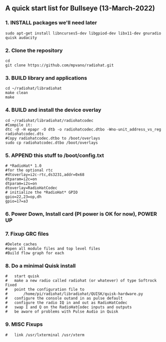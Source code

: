 ## A quick start list for Bullseye (13-March-2022) ##
	
### 1. INSTALL packages we'll need later ###
	sudo apt-get install libncurses5-dev libgpiod-dev libx11-dev gnuradio quisk audacity

### 2. Clone the repository ###
	cd
	git clone https://github.com/mpvano/radiohat.git

###	3. BUILD library and applications ###
	cd ~/radiohat/libradiohat
	make clean
	make

###	4. BUILD and install the device overlay ###
	cd ~/radiohat/libradiohat/radiohatcodec
	#Compile it:
	dtc -@ -H epapr -O dtb -o radiohatcodec.dtbo -Wno-unit_address_vs_reg radiohatcodec.dts
	#Copy radiohatcodec.dtbo to /boot/overlays
	sudo cp radiohatcodec.dtbo /boot/overlays

###	5. APPEND this stuff to /boot/config.txt ###
	# *RadioHat* 1.0
	#for the optional rtc
	#dtoverlay=i2c-rtc,ds3231,addr=0x68
	dtparam=i2c=on
	dtparam=i2s=on
	dtoverlay=RadioHatCodec
	# initialize the *RadioHat* GPIO
	gpio=22,23=op,dh
	gpio=17=a3

###	6. Power Down, Install card (PI power is OK for now), POWER UP ###

###	7. Fixup GRC files ###
	#Delete caches
	#open all module files and top level files
	#Build flow graph for each

###	8. Do a minimal Quisk install ###
	#	start quisk
	#	make a new radio called radiohat (or whatever) of type Softrock Fixed
	#	point the configuration file to
	#		/home/pi/radiohat/libradiohat/QUISK/quisk-hardware.py
	#	configure the console outand in as pulse default
	#	configure the radio IQ in and out as RadioHatCodec
	#	swap I and Q on the RadioHatCodec inputs and outputs
	#	be aware of problems with Pulse Audio in Quisk

###	9. MISC Fixups ###
	#	link /usr/lxterminal /usr/xterm
